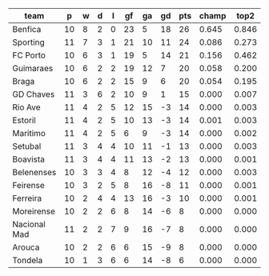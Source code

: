|     team     | p  | w | d | l | gf | ga | gd | pts | champ | top2  | top3  | top4  |  5-7  | bot4  | bot3  | bot2  |
|--------------|----|---|---|---|----|----|----|-----|-------|-------|-------|-------|-------|-------|-------|-------|
| Benfica      | 10 | 8 | 2 | 0 | 23 |  5 | 18 |  26 | 0.645 | 0.846 | 0.935 | 0.976 | 0.023 | 0.000 | 0.000 | 0.000|
| Sporting     | 11 | 7 | 3 | 1 | 21 | 10 | 11 |  24 | 0.086 | 0.273 | 0.496 | 0.698 | 0.259 | 0.001 | 0.000 | 0.000|
| FC Porto     | 10 | 6 | 3 | 1 | 19 |  5 | 14 |  21 | 0.156 | 0.462 | 0.691 | 0.847 | 0.139 | 0.000 | 0.000 | 0.000|
| Guimaraes    | 10 | 6 | 2 | 2 | 19 | 12 |  7 |  20 | 0.058 | 0.200 | 0.400 | 0.609 | 0.318 | 0.001 | 0.000 | 0.000|
| Braga        | 10 | 6 | 2 | 2 | 15 |  9 |  6 |  20 | 0.054 | 0.195 | 0.383 | 0.595 | 0.326 | 0.002 | 0.001 | 0.000|
| GD Chaves    | 11 | 3 | 6 | 2 | 10 |  9 |  1 |  15 | 0.000 | 0.007 | 0.023 | 0.061 | 0.311 | 0.084 | 0.045 | 0.022|
| Rio Ave      | 11 | 4 | 2 | 5 | 12 | 15 | -3 |  14 | 0.000 | 0.003 | 0.011 | 0.030 | 0.230 | 0.144 | 0.092 | 0.049|
| Estoril      | 11 | 4 | 2 | 5 | 10 | 13 | -3 |  14 | 0.001 | 0.003 | 0.013 | 0.039 | 0.232 | 0.132 | 0.083 | 0.043|
| Maritimo     | 11 | 4 | 2 | 5 |  6 |  9 | -3 |  14 | 0.000 | 0.002 | 0.010 | 0.031 | 0.212 | 0.154 | 0.098 | 0.051|
| Setubal      | 11 | 3 | 4 | 4 | 10 | 11 | -1 |  13 | 0.000 | 0.003 | 0.011 | 0.033 | 0.232 | 0.143 | 0.091 | 0.049|
| Boavista     | 11 | 3 | 4 | 4 | 11 | 13 | -2 |  13 | 0.000 | 0.001 | 0.005 | 0.018 | 0.158 | 0.227 | 0.152 | 0.088|
| Belenenses   | 10 | 3 | 3 | 4 |  8 | 12 | -4 |  12 | 0.000 | 0.003 | 0.011 | 0.030 | 0.196 | 0.172 | 0.111 | 0.058|
| Feirense     | 10 | 3 | 2 | 5 |  8 | 16 | -8 |  11 | 0.000 | 0.001 | 0.003 | 0.007 | 0.074 | 0.404 | 0.299 | 0.189|
| Ferreira     | 10 | 2 | 4 | 4 | 13 | 16 | -3 |  10 | 0.000 | 0.001 | 0.007 | 0.021 | 0.158 | 0.237 | 0.165 | 0.094|
| Moreirense   | 10 | 2 | 2 | 6 |  8 | 14 | -6 |   8 | 0.000 | 0.000 | 0.000 | 0.003 | 0.044 | 0.512 | 0.400 | 0.277|
| Nacional Mad | 11 | 2 | 2 | 7 |  9 | 16 | -7 |   8 | 0.000 | 0.000 | 0.000 | 0.002 | 0.032 | 0.559 | 0.449 | 0.321|
| Arouca       | 10 | 2 | 2 | 6 |  6 | 15 | -9 |   8 | 0.000 | 0.000 | 0.000 | 0.002 | 0.033 | 0.584 | 0.477 | 0.346|
| Tondela      | 10 | 1 | 3 | 6 |  6 | 14 | -8 |   6 | 0.000 | 0.000 | 0.001 | 0.001 | 0.024 | 0.645 | 0.538 | 0.413|
